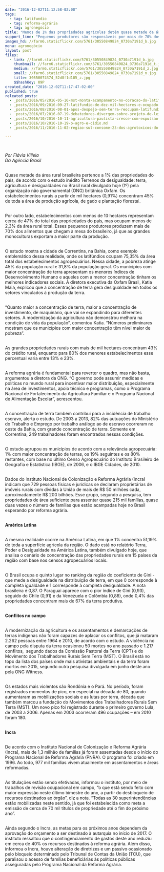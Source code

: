 ```yaml
---
date: "2016-12-02T11:12:58-02:00"
tags:
  - tag: latifundio
  - tag: reforma-agrária
  - tag: agronegócio
title: "Menos de 1% das propriedades agrícolas detém quase metade da área rural no país"
support_line: "Pequenos produtores são responsáveis por mais de 70% dos alimentos, enquanto as grandes monoculturas exportam"
images_hd: //farm6.staticflickr.com/5761/30550849824_0730a7191d_b.jpg
menu: agronegócio
layout: post
files:
  - link: //farm6.staticflickr.com/5761/30550849824_0730a7191d_b.jpg
    thumbnail: //farm6.staticflickr.com/5761/30550849824_0730a7191d_t.jpg
    medium: //farm6.staticflickr.com/5761/30550849824_0730a7191d_z.jpg
    small: //farm6.staticflickr.com/5761/30550849824_0730a7191d_n.jpg
    title: 30550074374_52d8f1d105_z.jpg
    $$hashKey: 09P
created_date: "2016-12-02T11:17:47-02:00"
published: true
releated_posts:
  - _posts/2016/05/2016-05-16-mst-monta-acampamento-no-coracao-do-latifundio-gaucho.md
  - _posts/2016/09/2016-09-27-latifundio-de-dez-mil-hectares-e-ocupado-no-vale-do-rio-doce.md
  - _posts/2016/08/2016-08-01-apos-despejo-sem-terra-reocupam-latifundio-e-intensificam-denuncias.md
  - _posts/2016/07/2016-07-19-debatedores-divergem-sobre-projeto-de-lei-que-regula-compra-de-terras-por-estrangeiros.md
  - _posts/2016/10/2016-10-11-agricultura-paulista-cresce-com-expulsao-de-trabalhadores-e-concentracao-de-terras.md
  - _posts/2016/10/2016-10-19-o-agro-e-cidio.md
  - _posts/2016/11/2016-11-02-regiao-sul-consome-23-dos-agrotoxicos-do-pais-parana-so-perde-para-sp-e-mt.md

---
```

<p>&nbsp;</p>

<p><em>Por Fl&aacute;via Villela<br />
Da&nbsp;Ag&ecirc;ncia Brasil</em></p>

<p><br />
Quase metade da &aacute;rea rural brasileira pertence a 1% das propriedades do pa&iacute;s, de acordo com o estudo in&eacute;dito Terrenos da desigualdade: terra, agricultura e desigualdades no Brasil rural divulgado hoje (1&ordm;) pela organiza&ccedil;&atilde;o n&atilde;o governamental (ONG) brit&acirc;nica Oxfam. Os estabelecimentos rurais a partir de mil hectares (0,91%) concentram 45% de toda a &aacute;rea de produ&ccedil;&atilde;o agr&iacute;cola, de gado e planta&ccedil;&atilde;o florestal.</p>

<p><br />
Por outro lado, estabelecimentos com menos de 10 hectares representam cerca de 47% do total das propriedades do pa&iacute;s, mas ocupam menos de 2,3% da &aacute;rea rural total. Esses pequenos produtores produzem mais de 70% dos alimentos que chegam &agrave; mesa do brasileiro, j&aacute; que as grandes monoculturas exportam a maior parte da produ&ccedil;&atilde;o.</p>

<p><br />
O estudo mostra a cidade de Correntina, na Bahia, como exemplo emblem&aacute;tico dessa realidade, onde os latif&uacute;ndios ocupam 75,35% da &aacute;rea total dos estabelecimentos agropecu&aacute;rios. Nessa cidade, a pobreza atinge 45% da popula&ccedil;&atilde;o rural e 31,8% da popula&ccedil;&atilde;o geral. Os munic&iacute;pios com maior concentra&ccedil;&atilde;o de terra apresentam os menores &iacute;ndices de Desenvolvimento Humano e aqueles com a menor concentra&ccedil;&atilde;o tinham os melhores indicadores sociais. A diretora executiva da Oxfam Brasil, Katia Maia, explicou que a concentra&ccedil;&atilde;o de terra gera desigualdade em todos os setores vinculados &agrave; produ&ccedil;&atilde;o da terra.</p>

<p><br />
&ldquo;Quanto maior a concentra&ccedil;&atilde;o de terra, maior a concentra&ccedil;&atilde;o de investimento, de maquin&aacute;rio, que vai se expandindo para diferentes setores. A moderniza&ccedil;&atilde;o da agricultura n&atilde;o demonstrou melhora na condi&ccedil;&atilde;o de vida da popula&ccedil;&atilde;o&rdquo;, comentou Katia. &ldquo;N&uacute;meros preliminares mostram que os munic&iacute;pios com maior concentra&ccedil;&atilde;o t&ecirc;m n&iacute;vel maior de pobreza&rdquo;.</p>

<p><br />
As grandes propriedades rurais com mais de mil hectares concentram 43% do cr&eacute;dito rural, enquanto para 80% dos menores estabelecimentos esse percentual varia entre 13% e 23%.</p>

<p><br />
A reforma agr&aacute;ria &eacute; fundamental para reverter o quadro, mas n&atilde;o basta, argumentou a diretora da ONG. &ldquo;O governo pode assumir medidas e pol&iacute;ticas no mundo rural para incentivar maior distribui&ccedil;&atilde;o, especialmente na &aacute;rea de investimentos, apoio t&eacute;cnico e programas, como o Programa Nacional de Fortalecimento da Agricultura Familiar e o Programa Nacional de Alimenta&ccedil;&atilde;o Escolar&rdquo;, acrescentou.</p>

<p><br />
A concentra&ccedil;&atilde;o de terra tamb&eacute;m contribui para a incid&ecirc;ncia de trabalho escravo, alerta o estudo. De 2003 a 2013, 82% das autua&ccedil;&otilde;es do Minist&eacute;rio do Trabalho e Emprego por trabalho an&aacute;logo ao de escravo ocorreram no oeste da Bahia, com grande concentra&ccedil;&atilde;o de terra. Somente em Correntina, 249 trabalhadores foram encontrados nessas condi&ccedil;&otilde;es.</p>

<p><br />
O estudo agrupou os munic&iacute;pios de acordo com a relev&acirc;ncia agropecu&aacute;ria: 1% com maior concentra&ccedil;&atilde;o de terras, os 19% seguintes e os 80% restantes, com base no &uacute;ltimo Censo Agropecu&aacute;rio do Instituto Brasileiro de Geografia e Estat&iacute;stica (IBGE), de 2006, e o IBGE Cidades, de 2010.</p>

<p><br />
Dados do Instituto Nacional de Coloniza&ccedil;&atilde;o e Reforma Agr&aacute;ria (Incra) indicam que 729 pessoas f&iacute;sicas e jur&iacute;dicas se declaram propriet&aacute;rias de im&oacute;veis rurais com d&iacute;vidas &agrave; Uni&atilde;o de mais de R$ 50 milh&otilde;es cada, aproximadamente R$ 200 bilh&otilde;es. Esse grupo, segundo a pesquisa, tem propriedades de &aacute;rea suficiente para assentar quase 215 mil fam&iacute;lias, quase duas vezes o n&uacute;mero de fam&iacute;lias que est&atilde;o acampadas hoje no Brasil esperando por reforma agr&aacute;ria.</p>

<p><br />
<strong>Am&eacute;rica Latina</strong></p>

<p><br />
A mesma realidade ocorre na Am&eacute;rica Latina, em que 1% concentra 51,19% de toda a superf&iacute;cie agr&iacute;cola da regi&atilde;o. O dado est&aacute; no relat&oacute;rio Terra, Poder e Desigualdade na Am&eacute;rica Latina, tamb&eacute;m divulgado hoje, que analisa o cen&aacute;rio de concentra&ccedil;&atilde;o das propriedades rurais em 15 pa&iacute;ses da regi&atilde;o com base nos censos agropecu&aacute;rios locais.</p>

<p><br />
O Brasil ocupa o quinto lugar no ranking da regi&atilde;o do coeficiente de Gini - que mede a desigualdade na distribui&ccedil;&atilde;o de terra, em que 0 corresponde &agrave; completa igualdade e 1 corresponde &agrave; completa desigualdade. A nota brasileira &eacute; 0,87. O Paraguai aparece com o pior &iacute;ndice de Gini (0,93), seguido do Chile (0,91) e da Venezuela e Col&ocirc;mbia (0,88), onde 0,4% das propriedades concentram mais de 67% da terra produtiva.</p>

<p><br />
<strong>Conflitos no campo</strong></p>

<p><br />
A moderniza&ccedil;&atilde;o da agricultura e os assentamentos e demarca&ccedil;&otilde;es de terras ind&iacute;genas n&atilde;o foram capazes de aplacar os conflitos, que j&aacute; mataram 2.262 pessoas entre 1964 e 2010, de acordo com o estudo. A viol&ecirc;ncia no campo pela disputa da terra ocasionou 50 mortes no ano passado e 1.217 conflitos, &nbsp;segundo dados da Comiss&atilde;o Pastoral da Terra (CPT) e do Movimento dos Trabalhadores Rurais Sem Terra (MST). O Brasil est&aacute; no topo da lista dos pa&iacute;ses onde mais ativistas ambientais e da terra foram mortos em 2015, segundo outra pesquisa divulgada em junho deste ano pela ONG Witness.</p>

<p><br />
Os estados mais violentos s&atilde;o Rond&ocirc;nia e o Par&aacute;. No per&iacute;odo, foram registrados momentos de pico, em especial na d&eacute;cada de 80, quando aumentaram as mobiliza&ccedil;&otilde;es sociais e as lutas por terra, d&eacute;cada que tamb&eacute;m marcou a funda&ccedil;&atilde;o do Movimentos dos Trabalhadores Rurais Sem Terra (MST). Um novo pico foi registrado durante o primeiro governo Lula, de 2003 a 2006. Apenas em 2003 ocorreram 496 ocupa&ccedil;&otilde;es &ndash; em 2010 foram 180.</p>

<p><br />
<strong>Incra</strong></p>

<p><br />
De acordo com o Instituto Nacional de Coloniza&ccedil;&atilde;o e Reforma Agr&aacute;ria (Incra), mais de 1,3 milh&atilde;o de fam&iacute;lias j&aacute; foram assentadas desde o in&iacute;cio do Programa Nacional de Reforma Agr&aacute;ria (PNRA). O programa foi criado em 1996. Ao todo, 977 mil fam&iacute;lias vivem atualmente em assentamentos e &aacute;reas reformadas.</p>

<p><br />
As titula&ccedil;&otilde;es est&atilde;o sendo efetivadas, informou o instituto, por meio de trabalhos de revis&atilde;o ocupacional em campo, &ldquo;o que est&aacute; sendo feito com maior express&atilde;o neste &uacute;ltimo bimestre do ano, a partir do desbloqueio de recursos destinados ao &oacute;rg&atilde;o&rdquo;, diz a nota. &ldquo;Todas as 30 superintend&ecirc;ncias est&atilde;o mobilizadas neste sentido, j&aacute; que foi estabelecida como meta a emiss&atilde;o de cerca de 70 mil t&iacute;tulos de propriedade at&eacute; o fim do pr&oacute;ximo ano&rdquo;.</p>

<p><br />
Ainda segundo o Incra, as metas para os pr&oacute;ximos anos dependem da aprova&ccedil;&atilde;o do or&ccedil;amento a ser destinado &agrave; autarquia no in&iacute;cio de 2017. O instituto ressaltou que o contingenciamento de gastos deste ano reduziu em cerca de 40% os recursos destinados &agrave; reforma agr&aacute;ria. Al&eacute;m disso, informou o Incra, houve altera&ccedil;&atilde;o de diretrizes e um passivo ocasionado pelo bloqueio determinado pelo Tribunal de Contas da Uni&atilde;o (TCU), que paralisou o acesso de fam&iacute;lias benefici&aacute;rias &agrave;s pol&iacute;ticas p&uacute;blicas asseguradas pelo Programa Nacional da Reforma Agr&aacute;ria.</p>
